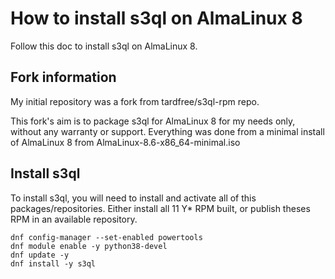 # How to install s3ql on AlmaLinux 8

Follow this doc to install s3ql on AlmaLinux 8.

## Fork information

My initial repository was a fork from tardfree/s3ql-rpm repo.

This fork's aim is to package s3ql for AlmaLinux 8 for my needs only, without any warranty or support.
Everything was done from a minimal install of AlmaLinux 8 from AlmaLinux-8.6-x86_64-minimal.iso

## Install s3ql

To install s3ql, you will need to install and activate all of this packages/repositories.
Either install all 11 Y* RPM built, or publish theses RPM in an available repository.

```shell
dnf config-manager --set-enabled powertools
dnf module enable -y python38-devel
dnf update -y
dnf install -y s3ql
```

